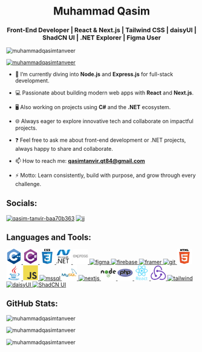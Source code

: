 <h1 align="center">Muhammad Qasim</h1>
<h3 align="center">Front-End Developer  |  React & Next.js  |  Tailwind CSS  |  daisyUI | ShadCN UI  |  .NET Explorer  |  Figma User </h3>
<p align="left"> <img src="https://komarev.com/ghpvc/?username=muhammadqasimtanveer&label=Profile%20views&color=0e75b6&style=flat" alt="muhammadqasimtanveer" /> </p>

<p align="left"> <a href="https://github.com/ryo-ma/github-profile-trophy"><img src="https://github-profile-trophy.vercel.app/?username=muhammadqasimtanveer" alt="muhammadqasimtanveer" /></a> </p>

- 🔭 I’m currently diving into **Node.js** and **Express.js** for full-stack development.

- 💻 Passionate about building modern web apps with **React** and **Next.js**.

- 🖥️ Also working on projects using **C#** and the **.NET** ecosystem.

- 🌐 Always eager to explore innovative tech and collaborate on impactful projects.
  
- ❓ Feel free to ask me about front-end development or .NET projects, always happy to share and collaborate.

- 📫 How to reach me: **qasimtanvir.qt84@gmail.com**
  
- ⚡ Motto: Learn consistently, build with purpose, and grow through every challenge.

<h2 align="left">Socials:</h2>
<p align="left">
<a href="https://linkedin.com/in/qasim-tanvir-baa70b363" target="blank"><img align="center" src="https://raw.githubusercontent.com/rahuldkjain/github-profile-readme-generator/master/src/images/icons/Social/linked-in-alt.svg" alt="qasim-tanvir-baa70b363" height="30" width="40" /></a>
<a href="https://fb.com/jj" target="blank"><img align="center" src="https://raw.githubusercontent.com/rahuldkjain/github-profile-readme-generator/master/src/images/icons/Social/facebook.svg" alt="jj" height="30" width="40" /></a>
</p>

<h2 align="left">Languages and Tools:</h2>
<p align="left"> <a href="https://www.w3schools.com/cpp/" target="_blank" rel="noreferrer"> <img src="https://raw.githubusercontent.com/devicons/devicon/master/icons/cplusplus/cplusplus-original.svg" alt="cplusplus" width="40" height="40"/> </a> <a href="https://www.w3schools.com/cs/" target="_blank" rel="noreferrer"> <img src="https://raw.githubusercontent.com/devicons/devicon/master/icons/csharp/csharp-original.svg" alt="csharp" width="40" height="40"/> </a> <a href="https://www.w3schools.com/css/" target="_blank" rel="noreferrer"> <img src="https://raw.githubusercontent.com/devicons/devicon/master/icons/css3/css3-original-wordmark.svg" alt="css3" width="40" height="40"/> </a> <a href="https://dotnet.microsoft.com/" target="_blank" rel="noreferrer"> <img src="https://raw.githubusercontent.com/devicons/devicon/master/icons/dot-net/dot-net-original-wordmark.svg" alt="dotnet" width="40" height="40"/> </a> <a href="https://expressjs.com" target="_blank" rel="noreferrer"> <img src="https://raw.githubusercontent.com/devicons/devicon/master/icons/express/express-original-wordmark.svg" alt="express" width="40" height="40"/> </a> <a href="https://www.figma.com/" target="_blank" rel="noreferrer"> <img src="https://www.vectorlogo.zone/logos/figma/figma-icon.svg" alt="figma" width="40" height="40"/> </a> <a href="https://firebase.google.com/" target="_blank" rel="noreferrer"> <img src="https://www.vectorlogo.zone/logos/firebase/firebase-icon.svg" alt="firebase" width="40" height="40"/> </a> <a href="https://www.framer.com/" target="_blank" rel="noreferrer"> <img src="https://www.vectorlogo.zone/logos/framer/framer-icon.svg" alt="framer" width="40" height="40"/> </a> <a href="https://git-scm.com/" target="_blank" rel="noreferrer"> <img src="https://www.vectorlogo.zone/logos/git-scm/git-scm-icon.svg" alt="git" width="40" height="40"/> </a> <a href="https://www.w3.org/html/" target="_blank" rel="noreferrer"> <img src="https://raw.githubusercontent.com/devicons/devicon/master/icons/html5/html5-original-wordmark.svg" alt="html5" width="40" height="40"/> </a> <a href="https://www.java.com" target="_blank" rel="noreferrer"> <img src="https://raw.githubusercontent.com/devicons/devicon/master/icons/java/java-original.svg" alt="java" width="40" height="40"/> </a> <a href="https://developer.mozilla.org/en-US/docs/Web/JavaScript" target="_blank" rel="noreferrer"> <img src="https://raw.githubusercontent.com/devicons/devicon/master/icons/javascript/javascript-original.svg" alt="javascript" width="40" height="40"/> </a> <a href="https://www.microsoft.com/en-us/sql-server" target="_blank" rel="noreferrer"> <img src="https://www.svgrepo.com/show/303229/microsoft-sql-server-logo.svg" alt="mssql" width="40" height="40"/> </a> <a href="https://www.mysql.com/" target="_blank" rel="noreferrer"> <img src="https://raw.githubusercontent.com/devicons/devicon/master/icons/mysql/mysql-original-wordmark.svg" alt="mysql" width="40" height="40"/> </a> <a href="https://nextjs.org/" target="_blank" rel="noreferrer"> <img src="https://cdn.worldvectorlogo.com/logos/nextjs-2.svg" alt="nextjs" width="40" height="40"/> </a> <a href="https://nodejs.org" target="_blank" rel="noreferrer"> <img src="https://raw.githubusercontent.com/devicons/devicon/master/icons/nodejs/nodejs-original-wordmark.svg" alt="nodejs" width="40" height="40"/> </a> <a href="https://www.php.net" target="_blank" rel="noreferrer"> <img src="https://raw.githubusercontent.com/devicons/devicon/master/icons/php/php-original.svg" alt="php" width="40" height="40"/> </a> <a href="https://reactjs.org/" target="_blank" rel="noreferrer"> <img src="https://raw.githubusercontent.com/devicons/devicon/master/icons/react/react-original-wordmark.svg" alt="react" width="40" height="40"/> </a> <a href="https://redux.js.org" target="_blank" rel="noreferrer"> <img src="https://raw.githubusercontent.com/devicons/devicon/master/icons/redux/redux-original.svg" alt="redux" width="40" height="40"/> </a> <a href="https://tailwindcss.com/" target="_blank" rel="noreferrer"> <img src="https://www.vectorlogo.zone/logos/tailwindcss/tailwindcss-icon.svg" alt="tailwind" width="40" height="40"/> 
<a href="https://daisyui.com/" target="_blank" rel="noreferrer">
  <img src="https://img.shields.io/badge/daisyUI-%F0%9F%8E%80%20Component%20Library-FF69B4?style=for-the-badge" alt="daisyUI" height="40"/>
</a> <a href="https://ui.shadcn.com/" target="_blank" rel="noreferrer">
  <img src="https://img.shields.io/badge/ShadCN%20UI-%F0%9F%94%A5%20React%20+%20Tailwind-black?style=for-the-badge" alt="ShadCN UI" height="40"/>
</a> </a> </p>

<h2 align="left">GitHub Stats:</h2>
<p align="left">
  <img src="https://github-readme-stats.vercel.app/api/top-langs?username=muhammadqasimtanveer&show_icons=true&locale=en&layout=compact&cache_seconds=7200" alt="muhammadqasimtanveer" />
</p>

<p align="left">
  <img src="https://github-readme-stats.vercel.app/api?username=muhammadqasimtanveer&show_icons=true&locale=en&count_private=true&include_all_commits=true" alt="muhammadqasimtanveer" />
</p>

<p><img align="center" src="https://github-readme-streak-stats.herokuapp.com/?user=muhammadqasimtanveer&" alt="muhammadqasimtanveer" /></p>
